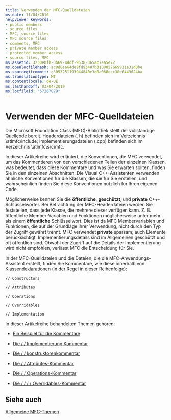 ```yaml
---
title: Verwenden der MFC-Quelldateien
ms.date: 11/04/2016
helpviewer_keywords:
- public members
- source files
- MFC, source files
- MFC source files
- comments, MFC
- private member access
- protected member access
- source files, MFC
ms.assetid: 3230e8fb-3b69-4ddf-9538-365ac7ea5e72
ms.openlocfilehash: ac8d8ea64de9fd93487b3108857669931e31d0be
ms.sourcegitcommit: c3093251193944840e3d0a068ecc30e6449624ba
ms.translationtype: MT
ms.contentlocale: de-DE
ms.lasthandoff: 03/04/2019
ms.locfileid: "57267029"
---
```

# <a name="using-the-mfc-source-files"></a>Verwenden der MFC-Quelldateien

Die Microsoft Foundation Class (MFC)-Bibliothek stellt der vollständige Quellcode bereit. Headerdateien (. h) befinden sich im Verzeichnis \atlmfc\include; Implementierungsdateien (.cpp) befinden sich im Verzeichnis \atlmfc\src\mfc.

In dieser Artikelreihe wird erläutert, die Konventionen, die MFC verwendet, um das Kommentieren von den verschiedenen Teilen der einzelnen Klassen, was bedeutet, dass diese Kommentare und was Sie erwarten sollten, finden Sie in den einzelnen Abschnitten. Die Visual C++-Assistenten verwenden ähnliche Konventionen für die Klassen, die sie für Sie erstellen, und wahrscheinlich finden Sie diese Konventionen nützlich für Ihren eigenen Code.

Möglicherweise kennen Sie die **öffentliche**, **geschützt**, und **private** C++-Schlüsselwörter. Bei Betrachtung der MFC-Headerdateien werden Sie feststellen, dass jede Klasse, die mehrere dieser verfügen kann. Z. B. öffentliche Member-Variablen und Funktionen möglicherweise unter mehr als einem **öffentliche** Schlüsselwort. Dies ist da MFC Membervariablen und Funktionen, die auf der Grundlage ihrer Verwendung, nicht durch den Typ der Zugriff gewährt trennt. MFC verwendet **private** sparsam; auch Elemente berücksichtigt, Implementierungsdetails sind im Allgemeinen geschützt und oft öffentlich sind. Obwohl der Zugriff auf die Details der Implementierung wird nicht empfohlen, verlässt MFC die Entscheidung für Sie.

In der MFC-Quelldateien und die Dateien, die die MFC-Anwendungs-Assistent erstellt, finden Sie Kommentare, wie diese innerhalb von Klassendeklarationen (in der Regel in dieser Reihenfolge):

`// Constructors`

`// Attributes`

`// Operations`

`// Overridables`

`// Implementation`

In dieser Artikelreihe behandelten Themen gehören:

- [Ein Beispiel für die Kommentare](../mfc/an-example-of-the-comments.md)

- [Die / / Implementierung Kommentar](../mfc/decrement-implementation-comment.md)

- [Die / / konstruktorenkommentar](../mfc/decrement-constructors-comment.md)

- [Die / / Attributes-Kommentar](../mfc/decrement-attributes-comment.md)

- [Die / / Operations-Kommentar](../mfc/decrement-operations-comment.md)

- [Die / / / / Overridables-Kommentar](../mfc/decrement-overridables-comment.md)

## <a name="see-also"></a>Siehe auch

[Allgemeine MFC-Themen](../mfc/general-mfc-topics.md)
